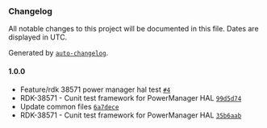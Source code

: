 ### Changelog

All notable changes to this project will be documented in this file. Dates are displayed in UTC.

Generated by [`auto-changelog`](https://github.com/CookPete/auto-changelog).

#### 1.0.0

- Feature/rdk 38571   power manager hal test [`#4`](https://github.com/comcast-sky/rdk-components-haltest-powermanager/pull/4)
- RDK-38571 - Cunit test framework for PowerManager HAL [`99d5d74`](https://github.com/comcast-sky/rdk-components-haltest-powermanager/commit/99d5d74f089a9717b75d763a25c86ef94016ce34)
- Update common files [`6a7dece`](https://github.com/comcast-sky/rdk-components-haltest-powermanager/commit/6a7decefff6e3a7ccfe514143c051ce0c86862e4)
- RDK-38571 - Cunit test framework for PowerManager HAL [`35b6aab`](https://github.com/comcast-sky/rdk-components-haltest-powermanager/commit/35b6aab46d65cb4df95518baa86665715f6227df)
